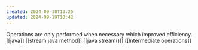 ```yaml
---
created: 2024-09-18T13:25
updated: 2024-09-19T10:42
---
```

Operations are only performed when necessary which improved efficiency. 
[[java]] [[stream java method]] [[java stream()]] [[Intermediate operations]]
